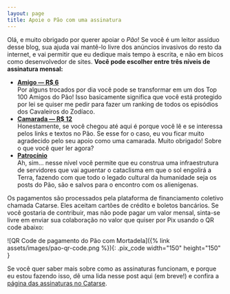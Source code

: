```yaml
---
layout: page
title: Apoie o Pão com uma assinatura
---
```


Olá, e muito obrigado por querer apoiar o *Pão*! Se você é um leitor assíduo desse blog, sua ajuda vai mantê-lo livre dos anúncios invasivos do resto da internet, e vai permitir que eu dedique mais tempo à escrita, e não em bicos como desenvolvedor de sites. **Você pode escolher entre três níveis de assinatura mensal:**

- **[Amigo — R$ 6](https://www.catarse.me/pt/projects/99154/subscriptions/start?reward_id=230770)**  
    Por alguns trocados por dia você pode se transformar em um dos Top 100 Amigos do Pão! Isso basicamente significa que você está protegido por lei se quiser me pedir para fazer um ranking de todos os episódios dos Cavaleiros do Zodíaco.
- **[Camarada — R$ 12](https://www.catarse.me/pt/projects/99154/subscriptions/start?reward_id=230772)**  
    Honestamente, se você chegou até aqui é porque você lê e se interessa pelos links e textos no Pão. Se esse for o caso, eu vou ficar muito agradecido pelo seu apoio como uma camarada. Muito obrigado! Sobre o que você quer ler agora?
- **[Patrocínio](https://www.catarse.me/pt/projects/99154/subscriptions/start?reward_id=231647)**  
    Ah, sim… nesse nível você permite que eu construa uma infraestrutura de servidores que vai aguentar o cataclisma em que o sol engolirá a Terra, fazendo com que todo o legado cultural da humanidade seja os posts do Pão, são e salvos para o encontro com os alienígenas.

Os pagamentos são processados pela plataforma de financiamento coletivo chamada Catarse. Eles aceitam cartões de crédito e boletos bancários. Se você gostaria de contribuir, mas não pode pagar um valor mensal, sinta-se livre em enviar sua colaboração no valor que quiser por Pix usando o QR code abaixo:

![QR Code de pagamento do Pão com Mortadela]({% link assets/images/pao-qr-code.png %}){: .pix_code width="150" height="150" }

Se você quer saber mais sobre como as assinaturas funcionam, e porque eu estou fazendo isso, dê uma lida nesse post aqui (em breve!) e confira a [página das assinaturas no Catarse](https://www.catarse.me/paomortadela).
